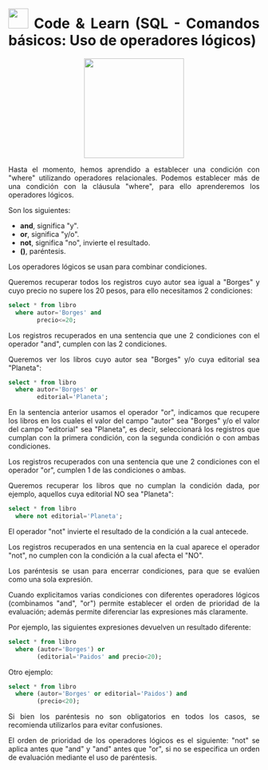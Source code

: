 <div align="justify">

# <img src=../../../../images/coding-book.png width="40"> Code & Learn (SQL - Comandos básicos: Uso de operadores lógicos)

<div align="center">
<img src="https://www.comunidadbaratz.com/wp-content/uploads/Sabes-cuales-son-los-libros-mas-vendidos-de-2017-a-traves-de-Internet-en-Espana.jpg" width="200px"/>
</div>

Hasta el momento, hemos aprendido a establecer una condición con "where" utilizando operadores relacionales. Podemos establecer más de una condición con la cláusula "where", para ello aprenderemos los operadores lógicos.

Son los siguientes:

- __and__, significa "y".
- __or__, significa "y/o".
- __not__, significa "no", invierte el resultado.
- __()__, paréntesis.

Los operadores lógicos se usan para combinar condiciones.

Queremos recuperar todos los registros cuyo autor sea igual a "Borges" y cuyo precio no supere los 20 pesos, para ello necesitamos 2 condiciones:

```sql
select * from libro
  where autor='Borges' and
        precio<=20;  
```

Los registros recuperados en una sentencia que une 2 condiciones con el operador "and", cumplen con las 2 condiciones.

Queremos ver los libros cuyo autor sea "Borges" y/o cuya editorial sea "Planeta":

```sql
select * from libro
  where autor='Borges' or
        editorial='Planeta';    
```

En la sentencia anterior usamos el operador "or", indicamos que recupere los libros en los cuales el valor del campo "autor" sea "Borges" y/o el valor del campo "editorial" sea "Planeta", es decir, seleccionará los registros que cumplan con la primera condición, con la segunda condición o con ambas condiciones.

Los registros recuperados con una sentencia que une 2 condiciones con el operador "or", cumplen 1 de las condiciones o ambas.

Queremos recuperar los libros que no cumplan la condición dada, por ejemplo, aquellos cuya editorial NO sea "Planeta":

```sql
select * from libro
  where not editorial='Planeta';
```

El operador "not" invierte el resultado de la condición a la cual antecede.

Los registros recuperados en una sentencia en la cual aparece el operador "not", no cumplen con la condición a la cual afecta el "NO".

Los paréntesis se usan para encerrar condiciones, para que se evalúen como una sola expresión.

Cuando explicitamos varias condiciones con diferentes operadores lógicos (combinamos "and", "or") permite establecer el orden de prioridad de la evaluación; además permite diferenciar las expresiones más claramente.

Por ejemplo, las siguientes expresiones devuelven un resultado diferente:

```sql
select * from libro
  where (autor='Borges') or
        (editorial='Paidos' and precio<20);  
```

Otro ejemplo:

```sql
select * from libro
  where (autor='Borges' or editorial='Paidos') and
        (precio<20);  
```

Si bien los paréntesis no son obligatorios en todos los casos, se recomienda utilizarlos para evitar confusiones.

El orden de prioridad de los operadores lógicos es el siguiente: "not" se aplica antes que "and" y "and" antes que "or", si no se especifica un orden de evaluación mediante el uso de paréntesis.

</div>